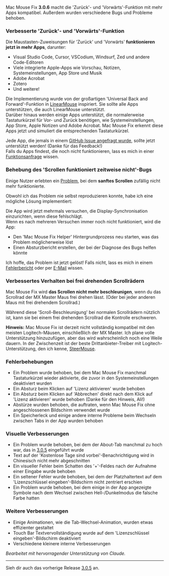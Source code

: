 Mac Mouse Fix **3.0.6** macht die 'Zurück'- und 'Vorwärts'-Funktion mit mehr Apps kompatibel.
Außerdem wurden verschiedene Bugs und Probleme behoben.

### Verbesserte 'Zurück'- und 'Vorwärts'-Funktion

Die Maustasten-Zuweisungen für 'Zurück' und 'Vorwärts' **funktionieren jetzt in mehr Apps**, darunter:

- Visual Studio Code, Cursor, VSCodium, Windsurf, Zed und andere Code-Editoren
- Viele integrierte Apple-Apps wie Vorschau, Notizen, Systemeinstellungen, App Store und Musik
- Adobe Acrobat
- Zotero
- Und weitere!

Die Implementierung wurde von der großartigen 'Universal Back and Forward'-Funktion in [LinearMouse](https://github.com/linearmouse/linearmouse) inspiriert. Sie sollte alle Apps unterstützen, die auch LinearMouse unterstützt. \
Darüber hinaus werden einige Apps unterstützt, die normalerweise Tastaturkürzel für Vor- und Zurück benötigen, wie Systemeinstellungen, App Store, Apple Notizen und Adobe Acrobat. Mac Mouse Fix erkennt diese Apps jetzt und simuliert die entsprechenden Tastaturkürzel.

Jede App, die jemals in einem [GitHub Issue angefragt wurde](https://github.com/noah-nuebling/mac-mouse-fix/issues?q=state%3Aclosed%20label%3A%22Universal%20Back%20and%20Forward%22), sollte jetzt unterstützt werden! (Danke für das Feedback!) \
Falls du Apps findest, die noch nicht funktionieren, lass es mich in einer [Funktionsanfrage](http://redirect.macmousefix.com/?target=mmf-feedback-feature-request) wissen.

### Behebung des 'Scrollen funktioniert zeitweise nicht'-Bugs

Einige Nutzer erlebten ein [Problem](https://github.com/noah-nuebling/mac-mouse-fix/issues?q=is%3Aissue%20state%3Aclosed%20stops%20working%20label%3A%22Scroll%20Stops%20Working%20Intermittently%22), bei dem **sanftes Scrollen** zufällig nicht mehr funktionierte.

Obwohl ich das Problem nie selbst reproduzieren konnte, habe ich eine mögliche Lösung implementiert:

Die App wird jetzt mehrmals versuchen, die Display-Synchronisation einzurichten, wenn diese fehlschlägt. \
Wenn es nach mehreren Versuchen immer noch nicht funktioniert, wird die App:

- Den 'Mac Mouse Fix Helper' Hintergrundprozess neu starten, was das Problem möglicherweise löst
- Einen Absturzbericht erstellen, der bei der Diagnose des Bugs helfen könnte

Ich hoffe, das Problem ist jetzt gelöst! Falls nicht, lass es mich in einem [Fehlerbericht](http://redirect.macmousefix.com/?target=mmf-feedback-bug-report) oder per [E-Mail](http://redirect.macmousefix.com/?target=mailto-noah) wissen.

### Verbessertes Verhalten bei frei drehenden Scrollrädern

Mac Mouse Fix wird **das Scrollen nicht mehr beschleunigen**, wenn du das Scrollrad der MX Master Maus frei drehen lässt. (Oder bei jeder anderen Maus mit frei drehendem Scrollrad.)

Während diese 'Scroll-Beschleunigung' bei normalen Scrollrädern nützlich ist, kann sie bei einem frei drehenden Scrollrad die Kontrolle erschweren.

**Hinweis:** Mac Mouse Fix ist derzeit nicht vollständig kompatibel mit den meisten Logitech-Mäusen, einschließlich der MX Master. Ich plane volle Unterstützung hinzuzufügen, aber das wird wahrscheinlich noch eine Weile dauern. In der Zwischenzeit ist der beste Drittanbieter-Treiber mit Logitech-Unterstützung, den ich kenne, [SteerMouse](https://plentycom.jp/en/steermouse/).

### Fehlerbehebungen

- Ein Problem wurde behoben, bei dem Mac Mouse Fix manchmal Tastaturkürzel wieder aktivierte, die zuvor in den Systemeinstellungen deaktiviert wurden
- Ein Absturz beim Klicken auf 'Lizenz aktivieren' wurde behoben
- Ein Absturz beim Klicken auf 'Abbrechen' direkt nach dem Klick auf 'Lizenz aktivieren' wurde behoben (Danke für den Hinweis, Ali!)
- Abstürze wurden behoben, die auftraten, wenn Mac Mouse Fix ohne angeschlossenen Bildschirm verwendet wurde
- Ein Speicherleck und einige andere interne Probleme beim Wechseln zwischen Tabs in der App wurden behoben

### Visuelle Verbesserungen

- Ein Problem wurde behoben, bei dem der About-Tab manchmal zu hoch war, das in [3.0.5](https://github.com/noah-nuebling/mac-mouse-fix/releases/tag/3.0.5) eingeführt wurde
- Text auf der 'Kostenlose Tage sind vorbei'-Benachrichtigung wird in Chinesisch nicht mehr abgeschnitten
- Ein visueller Fehler beim Schatten des '+'-Feldes nach der Aufnahme einer Eingabe wurde behoben
- Ein seltener Fehler wurde behoben, bei dem der Platzhaltertext auf dem 'Lizenzschlüssel eingeben'-Bildschirm nicht zentriert erschien
- Ein Problem wurde behoben, bei dem einige in der App angezeigte Symbole nach dem Wechsel zwischen Hell-/Dunkelmodus die falsche Farbe hatten

### Weitere Verbesserungen

- Einige Animationen, wie die Tab-Wechsel-Animation, wurden etwas effizienter gestaltet
- Touch Bar Textvervollständigung wurde auf dem 'Lizenzschlüssel eingeben'-Bildschirm deaktiviert
- Verschiedene kleinere interne Verbesserungen

*Bearbeitet mit hervorragender Unterstützung von Claude.*

---

Sieh dir auch das vorherige Release [3.0.5](https://github.com/noah-nuebling/mac-mouse-fix/releases/tag/3.0.5) an.